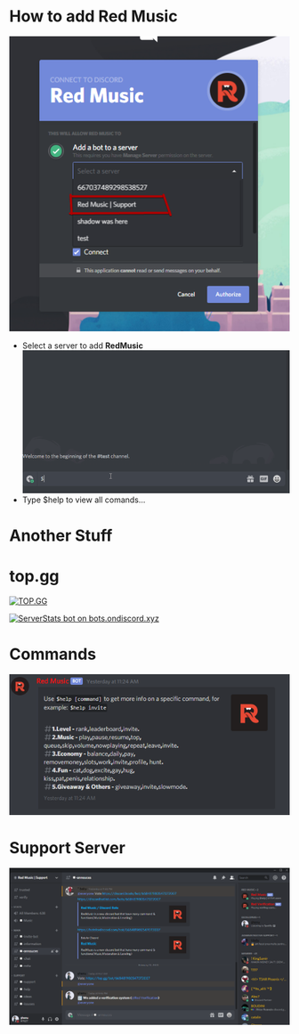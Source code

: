 # How to add Red Music
![Tutorial](NtxvuI.png)
- Select a server to add **RedMusic**
![Tutorial](hERRQX.gif)
- Type $help to view all comands...

# Another Stuff

# top.gg
[![TOP.GG](https://top.gg/api/widget/668481980547072007.svg)](https://top.gg/bot/668481980547072007)

<a href="https://bots.ondiscord.xyz/bots/668481980547072007">
   <img src="https://bots.ondiscord.xyz/bots/668481980547072007/embed"
	width="420" 
	height="190" 
	alt="ServerStats bot on bots.ondiscord.xyz">
</a>

# Commands
![Image of Imgur](3O3IWZ.png)

# Support Server
[![Support Server](iwfEJY.png)](https://discord.gg/RqBvr4H)
